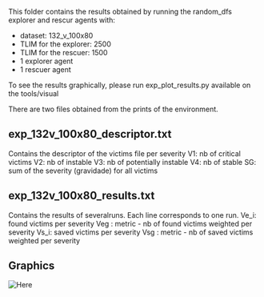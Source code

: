 This folder contains the results obtained by running the random_dfs explorer and rescur agents with:
* dataset: 132_v_100x80
* TLIM for the explorer: 2500
* TLIM for the rescuer: 1500
* 1 explorer agent
* 1 rescuer agent

To see the results graphically, please run exp_plot_results.py available on the tools/visual

There are two files obtained from the prints of the environment.

exp_132v_100x80_descriptor.txt
----------------------------
Contains the descriptor of the victims file per severity
V1: nb of critical victims
V2: nb of instable
V3: nb of potentially instable
V4: nb of stable
SG: sum of the severity (gravidade) for all victims


exp_132v_100x80_results.txt
-------------------------
Contains the results of severalruns. Each line corresponds to one run.
Ve_i: found victims per severity
Veg : metric - nb of found victims weighted per severity
Vs_i: saved victims per severity
Vsg : metric - nb of saved victims weighted per severity

Graphics
--------
![Here](https://github.com/tacla/VictimSim2/blob/main/ex02_random_dfs/Results_132v_100x80/132v_100x80_results.png)
